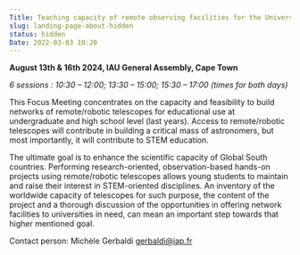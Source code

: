 ```yaml
---
Title: Teaching capacity of remote observing facilities for the Universities and High Schools
slug: landing-page-about-hidden
status: hidden
Date: 2022-03-03 10:20
---
```


**August 13th & 16th 2024, IAU General Assembly, Cape Town**

*6 sessions : 10:30 – 12:00; 13:30 – 15:00; 15:30 – 17:00 (times for both days)*

This Focus Meeting concentrates on the capacity and feasibility to build networks of
remote/robotic telescopes for educational use at undergraduate and high school level (last
years). Access to remote/robotic telescopes will contribute in building a critical mass of
astronomers, but most importantly, it will contribute to STEM education.

The ultimate goal is to enhance the scientific capacity of Global South countries. Performing
research-oriented, observation-based hands-on projects using remote/robotic telescopes
allows young students to maintain and raise their interest in STEM-oriented disciplines.
An inventory of the worldwide capacity of telescopes for such purpose, the content of the
project and a thorough discussion of the opportunities in offering network facilities to
universities in need, can mean an important step towards that higher mentioned goal.

Contact person: Michèle Gerbaldi <a href="mailto:gerbaldi@iap.fr">gerbaldi@iap.fr</a>